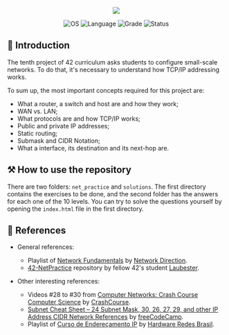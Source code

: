 <p align="center">
    <img src="https://user-images.githubusercontent.com/102881479/229925837-82a93f73-8d6e-46de-a27a-3b8cbf111354.png"
  ">
</p>

<p align="center">
    <img src="https://img.shields.io/badge/OS-Linux-blue" alt="OS">
    <img src="https://img.shields.io/badge/Language-JavaScript-blue.svg" alt="Language">
    <img src="https://img.shields.io/badge/Grade-100%2F100-brightgreen.svg" alt="Grade">
    <img src="https://img.shields.io/badge/Status-Completed-brightgreen.svg" alt="Status">
</p>

## 📣 Introduction

The tenth project of 42 curriculum asks students to configure small-scale networks. To do that, it's necessary to understand how TCP/IP addressing works.

To sum up, the most important concepts required for this project are:

- What a router, a switch and host are and how they work;
- WAN vs. LAN;
- What protocols are and how TCP/IP works;
- Public and private IP addresses;
- Static routing;
- Submask and CIDR Notation;
- What a interface, its destination and its next-hop are.

## ⚒️ How to use the repository

There are two folders: `net_practice` and `solutions`. The first directory contains the exercises to be done, and the second folder has the answers for each one of the 10 levels. You can try to solve the questions yourself by opening the `index.html` file in the first directory.

## 📖 References

- General references:
  - Playlist of [Network Fundamentals](https://www.youtube.com/playlist?list=PLDQaRcbiSnqF5U8ffMgZzS7fq1rHUI3Q8) by [Network Direction](https://www.youtube.com/@NetworkDirection).
  - [42-NetPractice](https://github.com/Laubester/NetPractice#router) repository by fellow 42's student [Laubester](https://github.com/Laubester).

- Other interesting references:
  - Videos #28 to #30 from [Computer Networks: Crash Course Computer Science](https://www.youtube.com/watch?v=3QhU9jd03a0) by [CrashCourse](https://www.youtube.com/@crashcourse).
  - [Subnet Cheat Sheet – 24 Subnet Mask, 30, 26, 27, 29, and other IP Address CIDR Network References](https://www.freecodecamp.org/news/subnet-cheat-sheet-24-subnet-mask-30-26-27-29-and-other-ip-address-cidr-network-references/) by [freeCodeCamp](https://www.freecodecamp.org/).
  - Playlist of [Curso de Endereçamento IP](https://www.youtube.com/playlist?list=PLAp37wMSBouCU49LV0qFbItufigjYk-sp) by [Hardware Redes Brasil](https://www.youtube.com/@HardwareRedesBrasil).
